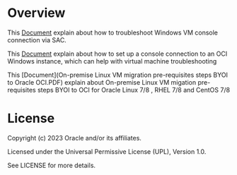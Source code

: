 # Overview 
This [Document](Troubleshooting-OCI-Win-VM-Console-Connection.pdf) explain about how to troubleshoot Windows VM console connection via SAC.


This [Document](Windows-Instance-Console-Creation.pdf) explain about how to set up a console connection to an OCI Windows instance, which can help with virtual machine troubleshooting

This [Document](On-premise Linux VM migration pre-requisites steps BYOI to  Oracle OCI.PDF) explain about On-premise Linux VM migation pre-requisites steps BYOI to OCI for Oracle Linux 7/8 , RHEL 7/8 and CentOS 7/8

# License
Copyright (c) 2023 Oracle and/or its affiliates.

Licensed under the Universal Permissive License (UPL), Version 1.0.

See LICENSE for more details.
